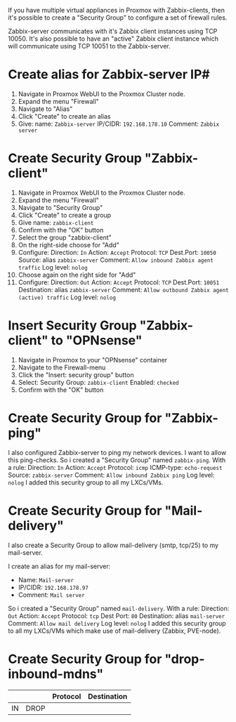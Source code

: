 If you have multiple virtual appliances in Proxmox with Zabbix-clients, then it's possible to create a "Security Group" to configure a set of firewall rules.

Zabbix-server communicates with it's Zabbix client instances using TCP 10050. 
It's also possible to have an "active" Zabbix client instance which will communicate using TCP 10051 to the Zabbix-server.

# Create alias for Zabbix-server IP#
1. Navigate in Proxmox WebUI to the Proxmox Cluster node.
2. Expand the menu "Firewall"
3. Navigate to "Alias"
4. Click "Create" to create an alias
5. Give:
   name: `Zabbix-server`
   IP/CIDR: `192.168.178.10`
   Comment: `Zabbix server`

# Create Security Group "Zabbix-client"
1. Navigate in Proxmox WebUI to the Proxmox Cluster node.
2. Expand the menu "Firewall"
3. Navigate to "Security Group"
4. Click "Create" to create a group
5. Give name: `zabbix-client`
6. Confirm with the "OK" button
7. Select the group "zabbix-client"
8. On the right-side choose for "Add"
9. Configure: 
   Direction: `In`
   Action: `Accept`
   Protocol: `TCP`
   Dest.Port: `10050`
   Source: alias `zabbix-server`
   Comment: `Allow inbound Zabbix agent traffic`
   Log level: `nolog`
10. Choose again on the right side for "Add"
11. Configure: 
   Direction: `Out`
   Action: `Accept`
   Protocol: `TCP`
   Dest.Port: `10051`
   Destination: alias `zabbix-server`
   Comment: `Allow outbound Zabbix agent (active) traffic`
   Log level: `nolog`

# Insert Security Group "Zabbix-client" to "OPNsense"
1. Navigate in Proxmox to your "OPNsense" container
2. Navigate to the Firewall-menu
3. Click the "Insert: security group" button
4. Select:
   Security Group: `zabbix-client`
   Enabled: `checked`
5. Confirm with the "OK" button
   
# Create Security Group for "Zabbix-ping"
I also configured Zabbix-server to ping my network devices. I want to allow this ping-checks.
So i created a "Security Group" named `zabbix-ping`.
With a rule:
Direction: `In`
Action: `Accept`
Protocol: `icmp`
ICMP-type: `echo-request`
Source: `zabbix-server`
Comment: `Allow inbound Zabbix ping`
Log level: `nolog`
I added this security group to all my LXCs/VMs.

# Create Security Group for "Mail-delivery"
I also create a Security Group to allow mail-delivery (smtp, tcp/25) to my mail-server.

I create an alias for my mail-server:
* Name: `Mail-server`
* IP/CIDR: `192.168.178.97`
* Comment: `Mail server`

So i created a "Security Group" named `mail-delivery`.
With a rule:
Direction: `Out`
Action: `Accept`
Protocol: `tcp`
Dest Port: `80`
Destination: alias `mail-server`
Comment: `Allow mail delivery`
Log level: `nolog`
I added this security group to all my LXCs/VMs which make use of mail-delivery (Zabbix, PVE-node).
 

# Create Security Group for "drop-inbound-mdns"

|      |      | Protocol     | Destination |
|------|------|--------------|-------------|
| IN   | DROP | 
